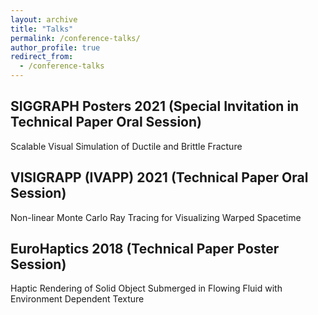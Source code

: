 ```yaml
---
layout: archive
title: "Talks"
permalink: /conference-talks/
author_profile: true
redirect_from:
  - /conference-talks
---
```



## SIGGRAPH Posters 2021 (Special Invitation in Technical Paper Oral Session)
Scalable Visual Simulation of Ductile and Brittle Fracture 

## VISIGRAPP (IVAPP) 2021 (Technical Paper Oral Session)
Non-linear Monte Carlo Ray Tracing for Visualizing Warped Spacetime

## EuroHaptics 2018 (Technical Paper Poster Session)
Haptic Rendering of Solid Object Submerged in Flowing Fluid with Environment Dependent Texture
